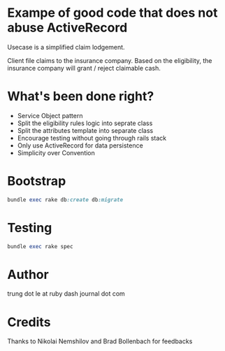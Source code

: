 # Exampe of good code that does not abuse ActiveRecord

Usecase is a simplified claim lodgement.

Client file claims to the insurance company.
Based on the eligibility, the insurance company will grant / reject claimable cash.

# What's been done right?

* Service Object pattern
* Split the eligibility rules logic into seprate class
* Split the attributes template into separate class
* Encourage testing without going through rails stack
* Only use ActiveRecord for data persistence
* Simplicity over Convention

# Bootstrap

```ruby
bundle exec rake db:create db:migrate
```
# Testing

```ruby
bundle exec rake spec
```

# Author

trung dot le at ruby dash journal dot com

# Credits

Thanks to Nikolai Nemshilov and Brad Bollenbach for feedbacks

